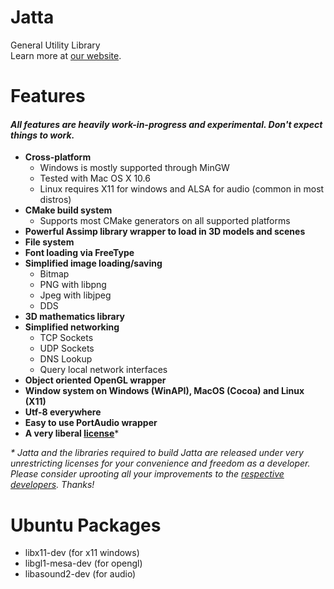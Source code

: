 Jatta
=====

General Utility Library<br>
Learn more at [our website](http://jatta.zethes.com/).

Features
=====

#### _All features are heavily work-in-progress and experimental. Don't expect things to work._

- **Cross-platform**
  - Windows is mostly supported through MinGW
  - Tested with Mac OS X 10.6
  - Linux requires X11 for windows and ALSA for audio (common in most distros)
- **CMake build system**
  - Supports most CMake generators on all supported platforms
- **Powerful Assimp library wrapper to load in 3D models and scenes**
- **File system**
- **Font loading via FreeType**
- **Simplified image loading/saving**
  - Bitmap
  - PNG with libpng
  - Jpeg with libjpeg
  - DDS
- **3D mathematics library**
- **Simplified networking**
  - TCP Sockets
  - UDP Sockets
  - DNS Lookup
  - Query local network interfaces
- **Object oriented OpenGL wrapper**
- **Window system on Windows (WinAPI), MacOS (Cocoa) and Linux (X11)**
- **Utf-8 everywhere**
- **Easy to use PortAudio wrapper**
- **A very liberal [license](https://github.com/Zethes/Jatta/blob/master/license.md)***

<i>* Jatta and the libraries required to build Jatta are released under very unrestricting licenses for your convenience and freedom as a developer. Please consider uprooting all your improvements to the [respective developers](http://jatta.zethes.com/acknowledgements.html).  Thanks!</i>

Ubuntu Packages
=====
- libx11-dev (for x11 windows)
- libgl1-mesa-dev (for opengl)
- libasound2-dev (for audio)
